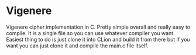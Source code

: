 # Vigenere
Vigenere cipher implementation in C. Pretty simple overall and really easy to compile. It is a single file so you can use whatever compiler you want. Easiest thing to do is just clone it into CLion and build it from there but if you want you can just clone it and compile the main.c file itself.
